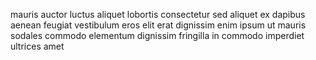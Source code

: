 mauris auctor luctus aliquet lobortis consectetur sed aliquet ex dapibus aenean
feugiat vestibulum eros elit erat dignissim enim ipsum ut mauris sodales
commodo elementum dignissim fringilla in commodo imperdiet ultrices amet